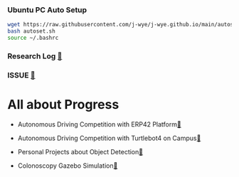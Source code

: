 ### Ubuntu PC Auto Setup
```bash
wget https://raw.githubusercontent.com/j-wye/j-wye.github.io/main/autoset.sh
bash autoset.sh
source ~/.bashrc
```

### Research Log [🔗](./research_log/README.md)

### ISSUE [🔗](./issue/READEME.md)

# All about Progress
- Autonomous Driving Competition with ERP42 Platform[🔗](https://github.com/j-wye/erp42_drive)

- Autonomous Driving Competition with Turtlebot4 on Campus[🔗](https://github.com/j-wye/tb_project)

- Personal Projects about Object Detection[🔗](https://github.com/j-wye/Personal_Projects)

- Colonoscopy Gazebo Simulation[🔗](https://github.com/j-wye/endoscope_project)
